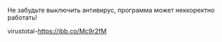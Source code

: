 Не забудьте выключить антивирус, программа может неккоректно работать!                                              

virustotal-https://ibb.co/Mc9r2fM
